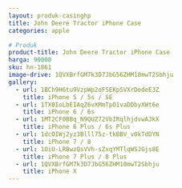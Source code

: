 ```yaml
---
layout: produk-casinghp
title: John Deere Tractor iPhone Case
categories: apple

# Produk
product-title: John Deere Tractor iPhone Case
harga: 90000
sku: hn-1861
image-drive: 1QVXBrfGM7k3D7JbG56ZHM10mwT2Sbhju
gallery:
  - url: 1BCh9H6tu9VzpWp2oFSEKpSVXrDedeE3Z
    title: iPhone 5 / 5s / SE
  - url: 1TX0IoLbEIAqZ6vXMmTpO1vaDDbyXWt6e
    title: iPhone 6 / 6s
  - url: 1MT2CF0BBq_N9QUZ72VbIRqlhjdvwAJkX
    title: iPhone 6 Plus / 6s Plus
  - url: 1dcOIWj2yz3Blll75z-tkBBV_v0kTdDYN
    title: iPhone 7 / 8
  - url: 1OiU-LRBwzQsVVh-sZxqYMTlqWSJGjs8E
    title: iPhone 7 Plus / 8 Plus
  - url: 1QVXBrfGM7k3D7JbG56ZHM10mwT2Sbhju
    title: iPhone X
---
```

